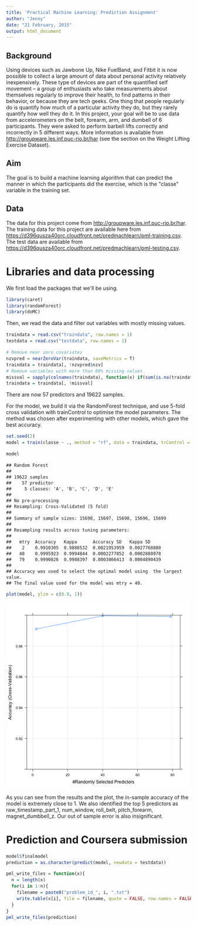 ```yaml
---
title: 'Practical Machine Learning: Prediction Assignment'
author: "Jenny"
date: "21 February, 2015"
output: html_document
---
```


## Background

Using devices such as Jawbone Up, Nike FuelBand, and Fitbit it is now possible to collect a large amount of data about personal activity relatively inexpensively. These type of devices are part of the quantified self movement – a group of enthusiasts who take measurements about themselves regularly to improve their health, to find patterns in their behavior, or because they are tech geeks. One thing that people regularly do is quantify how much of a particular activity they do, but they rarely quantify how well they do it. In this project, your goal will be to use data from accelerometers on the belt, forearm, arm, and dumbell of 6 participants. They were asked to perform barbell lifts correctly and incorrectly in 5 different ways. More information is available from http://groupware.les.inf.puc-rio.br/har (see the section on the Weight Lifting Exercise Dataset). 

## Aim

The goal is to build a machine learning algorithm that can predict the manner in which the participants did the exercise, which is the "classe" variable in the training set.

## Data

The data for this project come from http://groupware.les.inf.puc-rio.br/har. The training data for this project are available here from https://d396qusza40orc.cloudfront.net/predmachlearn/pml-training.csv. The test data are available from https://d396qusza40orc.cloudfront.net/predmachlearn/pml-testing.csv.

# Libraries and data processing

We first load the packages that we'll be using.


```r
library(caret)
library(randomForest)
library(doMC)
```

Then, we read the data and filter out variables with mostly missing values.




```r
traindata = read.csv("traindata", row.names = 1)
testdata = read.csv("testdata", row.names = 1)
```


```r
# Remove near zero covariates
nzvpred = nearZeroVar(traindata, saveMetrics = T)
traindata = traindata[, !nzvpred$nzv]
# Remove variables with more than 80% missing values
missval = sapply(colnames(traindata), function(x) if(sum(is.na(traindata[, x])) > 0.8*nrow(traindata)){return(T)}else{return(F)})
traindata = traindata[, !missval]
```

There are now 57 predictors and 19622 samples.

For the model, we build it via the RandomForest technique, and use 5-fold cross validation with trainControl to optimise the model parameters. The method was chosen after experimenting with other models, which gave the best accuracy. 


```r
set.seed(2)
model = train(classe ~ ., method = "rf", data = traindata, trControl = trainControl(method = "cv", number = 5, allowParallel = TRUE, verboseIter = TRUE))
```


```r
model
```

```
## Random Forest 
## 
## 19622 samples
##    57 predictor
##     5 classes: 'A', 'B', 'C', 'D', 'E' 
## 
## No pre-processing
## Resampling: Cross-Validated (5 fold) 
## 
## Summary of sample sizes: 15698, 15697, 15698, 15696, 15699 
## 
## Resampling results across tuning parameters:
## 
##   mtry  Accuracy   Kappa      Accuracy SD   Kappa SD    
##    2    0.9910305  0.9886532  0.0021953959  0.0027768880
##   40    0.9995923  0.9994844  0.0002277852  0.0002880978
##   79    0.9990826  0.9988397  0.0003866413  0.0004890439
## 
## Accuracy was used to select the optimal model using  the largest value.
## The final value used for the model was mtry = 40.
```

```r
plot(model, ylim = c(0.9, 1))
```

![plot of chunk unnamed-chunk-6](figure/unnamed-chunk-6-1.png) 


As you can see from the results and the plot, the in-sample accuracy of the model is extremely close to 1. We also identified the top 5 predictors as raw_timestamp_part_1, num_window, roll_belt, pitch_forearm, magnet_dumbbell_z. Our out of sample error is also insignificant.

# Prediction and Coursera submission

```r
model$finalmodel
prediction = as.character(predict(model, newdata = testdata))
```


```r
pml_write_files = function(x){
  n = length(x)
  for(i in 1:n){
    filename = paste0("problem_id_", i, ".txt")
    write.table(x[i], file = filename, quote = FALSE, row.names = FALSE, col.names = FALSE)
  }
}
pml_write_files(prediction)
```


